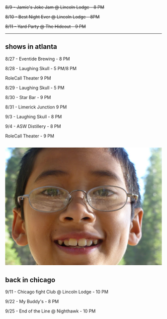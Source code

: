 ~~8/9 - Jamie's Joke Jam @ Lincoln Lodge - 8 PM~~

~~8/10 - Best Night Ever @ Lincoln Lodge - 8PM~~

~~8/11 - Yard Party @ The Hideout - 9 PM~~

------------
## shows in atlanta

8/27 - Eventide Brewing - 8 PM

8/28 - Laughing Skull - 5 PM/8 PM

RoleCall Theater 9 PM

8/29 - Laughing Skull - 5 PM

8/30 - Star Bar - 9 PM

8/31 - Limerick Junction 9 PM

9/3 - Laughing Skull - 8 PM

9/4 - ASW Distillery - 8 PM

RoleCall Theater - 9 PM

![kawaii](../kawaii.jpg)
-----------

 
## back in chicago 

9/11 - Chicago fight Club @ Lincoln Lodge - 10 PM

9/22 - My Buddy's - 8 PM

9/25 - End of the Line @ Nighthawk - 10 PM

